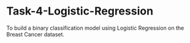 # Task-4-Logistic-Regression
To build a binary classification model using Logistic Regression on the Breast Cancer dataset.

